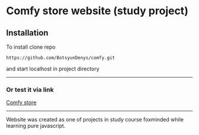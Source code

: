 # Comfy store website (study project)
## Installation
To install clone repo 
```
https://github.com/BotsyunDenys/comfy.git
```
and start localhost in project directory
___
### Or test it via link
[Comfy store](https://comfy-store-app.vercel.app/)
___
Website was created as one of projects in study course foxminded while learning pure javascript.